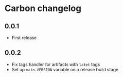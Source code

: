 # Carbon changelog

## 0.0.1
* First release

## 0.0.2
* Fix tags handler for artifacts with `latet` tags
* Set up `main.VERSION` variable on a release build stage